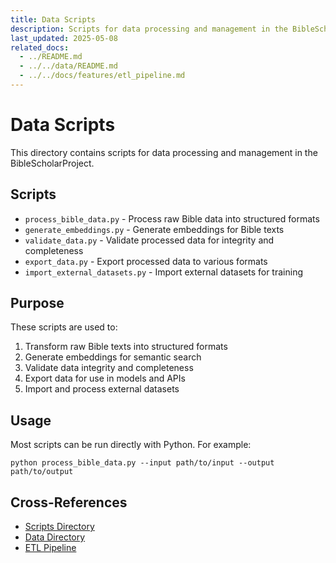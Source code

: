 ```yaml
---
title: Data Scripts
description: Scripts for data processing and management in the BibleScholarProject
last_updated: 2025-05-08
related_docs:
  - ../README.md
  - ../../data/README.md
  - ../../docs/features/etl_pipeline.md
---
```

# Data Scripts

This directory contains scripts for data processing and management in the BibleScholarProject.

## Scripts

- `process_bible_data.py` - Process raw Bible data into structured formats
- `generate_embeddings.py` - Generate embeddings for Bible texts
- `validate_data.py` - Validate processed data for integrity and completeness
- `export_data.py` - Export processed data to various formats
- `import_external_datasets.py` - Import external datasets for training

## Purpose

These scripts are used to:

1. Transform raw Bible texts into structured formats
2. Generate embeddings for semantic search
3. Validate data integrity and completeness
4. Export data for use in models and APIs
5. Import and process external datasets

## Usage

Most scripts can be run directly with Python. For example:

```
python process_bible_data.py --input path/to/input --output path/to/output
```

## Cross-References
- [Scripts Directory](../README.md)
- [Data Directory](../../data/README.md)
- [ETL Pipeline](../../docs/features/etl_pipeline.md) 